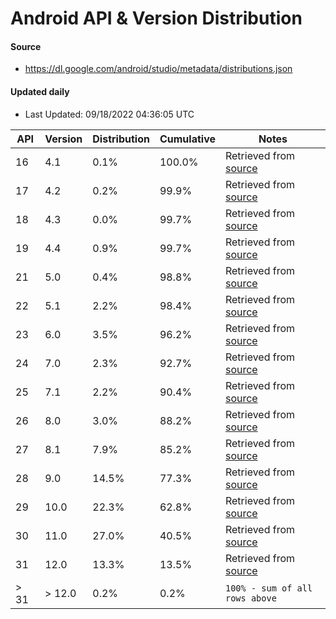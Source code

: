 # Android API & Version Distribution
#### Source
- https://dl.google.com/android/studio/metadata/distributions.json
#### Updated daily
- Last Updated: 09/18/2022 04:36:05 UTC

API | Version | Distribution | Cumulative | Notes |
| -- | ------ | ------------ | ---------- | ----- |
|16 | 4.1 | 0.1%| 100.0% | Retrieved from [source](#source)|
|17 | 4.2 | 0.2%| 99.9% | Retrieved from [source](#source)|
|18 | 4.3 | 0.0%| 99.7% | Retrieved from [source](#source)|
|19 | 4.4 | 0.9%| 99.7% | Retrieved from [source](#source)|
|21 | 5.0 | 0.4%| 98.8% | Retrieved from [source](#source)|
|22 | 5.1 | 2.2%| 98.4% | Retrieved from [source](#source)|
|23 | 6.0 | 3.5%| 96.2% | Retrieved from [source](#source)|
|24 | 7.0 | 2.3%| 92.7% | Retrieved from [source](#source)|
|25 | 7.1 | 2.2%| 90.4% | Retrieved from [source](#source)|
|26 | 8.0 | 3.0%| 88.2% | Retrieved from [source](#source)|
|27 | 8.1 | 7.9%| 85.2% | Retrieved from [source](#source)|
|28 | 9.0 | 14.5%| 77.3% | Retrieved from [source](#source)|
|29 | 10.0 | 22.3%| 62.8% | Retrieved from [source](#source)|
|30 | 11.0 | 27.0%| 40.5% | Retrieved from [source](#source)|
|31 | 12.0 | 13.3%| 13.5% | Retrieved from [source](#source)|
|> 31 | > 12.0 | 0.2%| 0.2% | `100% - sum of all rows above`|